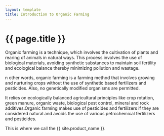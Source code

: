```yaml
---
layout: template
title: Introduction to Organic Farming
---
```


# {{ page.title }}

Organic farming is a technique, which involves the cultivation of plants and rearing of animals in natural ways. This process involves the use of biological materials, avoiding synthetic substances to maintain soil fertility and ecological balance thereby minimizing pollution and wastage.

n other words, organic farming is a farming method that involves growing and nurturing crops without the use of synthetic based fertilizers and pesticides. Also, no genetically modified organisms are permitted.

It relies on ecologically balanced agricultural principles like crop rotation, green manure, organic waste, biological pest control, mineral and rock additives.Organic farming makes use of pesticides and fertilizers if they are considered natural and avoids the use of various petrochemical fertilizers and pesticides.

This is where we call the {{ site.product_name }}.

